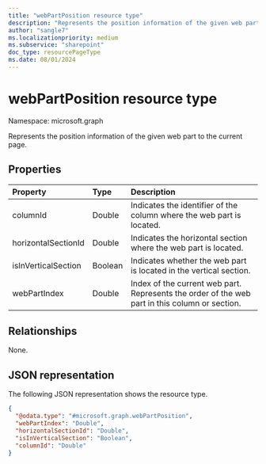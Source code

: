 ```yaml
---
title: "webPartPosition resource type"
description: "Represents the position information of the given web part to the current page."
author: "sangle7"
ms.localizationpriority: medium
ms.subservice: "sharepoint"
doc_type: resourcePageType
ms.date: 08/01/2024
---
```


# webPartPosition resource type

Namespace: microsoft.graph



Represents the position information of the given web part to the current page.

## Properties

| Property            | Type    | Description                                                                              |
| :------------------ | :------ | :--------------------------------------------------------------------------------------- |
| columnId            | Double  | Indicates the identifier of the column where the web part is located.                      |
| horizontalSectionId | Double  | Indicates the horizontal section where the web part is located.                            |
| isInVerticalSection | Boolean | Indicates whether the web part is located in the vertical section.                            |
| webPartIndex        | Double  | Index of the current web part. Represents the order of the web part in this column or section. |

## Relationships

None.

## JSON representation

The following JSON representation shows the resource type.

<!-- {
  "blockType": "resource",
  "@odata.type": "microsoft.graph.webPartPosition"
}
-->

```json
{
  "@odata.type": "#microsoft.graph.webPartPosition",
  "webPartIndex": "Double",
  "horizontalSectionId": "Double",
  "isInVerticalSection": "Boolean",
  "columnId": "Double"
}
```
